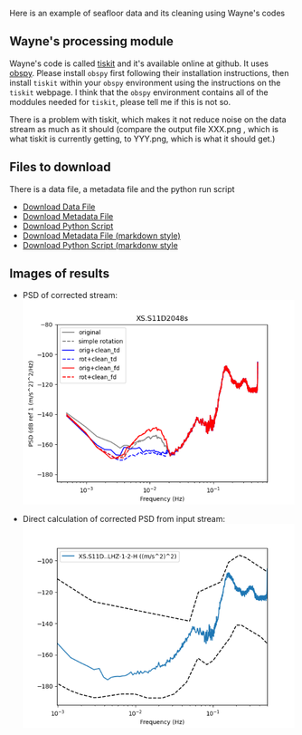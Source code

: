 Here is an example of seafloor data and its cleaning using Wayne's codes

## Wayne's processing module
Wayne's code is called [tiskit](https://github.com/WayneCrawford/tiskit) and it's available online at github.  It uses [obspy](https://github.com/obspy/obspy/wiki/).  Please install `obspy` first following their installation instructions, then install `tiskit` within your `obspy` environment using the instructions on the `tiskit` webpage. I think that the `obspy` environment contains all of the moddules needed for `tiskit`, please tell me if this is not so.

There is a problem with tiskit, which makes it not reduce noise on the data stream as much as it should  (compare the output file XXX.png , which is what tiskit is currently getting, to YYY.png, which is what it should get.)

## Files to download

There is a data file, a metadata file and the python run script

- <a href="Files/XS.S11D.LH.2016.12.11.mseed" download>Download Data File</a>
- <a href="Files/stations_PILAB_S_decimated.xml" download>Download Metadata File</a>
- <a href="Files/run_data_cleaner.py" download>Download Python Script</a>
- [Download Metadata File (markdown style)](Files/stations_PILAB_S_decimated.xml)
- [Download Python Script (markdonw style](Files/run_data_cleaner.py)

## Images of results

- PSD of corrected stream: ![corrected stream's PSD](Images/XS.S11D_2048s_streamPSD.png)


- Direct calculation of corrected PSD from input stream: ![direct calculation of corrected PSD](Images/XS.S11D_2048s_directPSD.png)
